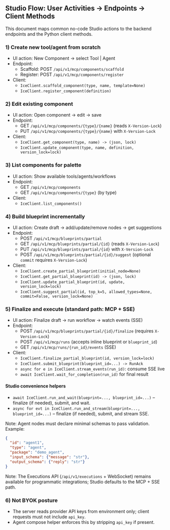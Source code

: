 ## Studio Flow: User Activities → Endpoints → Client Methods

This document maps common no-code Studio actions to the backend endpoints and the Python client methods.

### 1) Create new tool/agent from scratch
- UI action: New Component → select Tool | Agent
- Endpoint:
  - Scaffold: POST `/api/v1/mcp/components/scaffold`
  - Register: POST `/api/v1/mcp/components/register`
- Client:
  - `IceClient.scaffold_component(type, name, template=None)`
  - `IceClient.register_component(definition)`

### 2) Edit existing component
- UI action: Open component → edit → save
- Endpoint:
  - GET `/api/v1/mcp/components/{type}/{name}` (reads `X-Version-Lock`)
  - PUT `/api/v1/mcp/components/{type}/{name}` with `X-Version-Lock`
- Client:
  - `IceClient.get_component(type, name) -> (json, lock)`
  - `IceClient.update_component(type, name, definition, version_lock=lock)`

### 3) List components for palette
- UI action: Show available tools/agents/workflows
- Endpoint:
  - GET `/api/v1/mcp/components`
  - GET `/api/v1/mcp/components/{type}` (by type)
- Client:
  - `IceClient.list_components()`

### 4) Build blueprint incrementally
- UI action: Create draft → add/update/remove nodes → get suggestions
- Endpoint:
  - POST `/api/v1/mcp/blueprints/partial`
  - GET `/api/v1/mcp/blueprints/partial/{id}` (reads `X-Version-Lock`)
  - PUT `/api/v1/mcp/blueprints/partial/{id}` with `X-Version-Lock`
  - POST `/api/v1/mcp/blueprints/partial/{id}/suggest` (optional `commit` requires `X-Version-Lock`)
- Client:
  - `IceClient.create_partial_blueprint(initial_node=None)`
  - `IceClient.get_partial_blueprint(id) -> (json, lock)`
  - `IceClient.update_partial_blueprint(id, update, version_lock=lock)`
  - `IceClient.suggest_partial(id, top_k=5, allowed_types=None, commit=False, version_lock=None)`

### 5) Finalize and execute (standard path: MCP + SSE)
- UI action: Finalize draft → run workflow → watch events (SSE)
- Endpoint:
  - POST `/api/v1/mcp/blueprints/partial/{id}/finalize` (requires `X-Version-Lock`)
  - POST `/api/v1/mcp/runs` (accepts inline blueprint or `blueprint_id`)
  - GET `/api/v1/mcp/runs/{run_id}/events` (SSE)
- Client:
  - `IceClient.finalize_partial_blueprint(id, version_lock=lock)`
  - `IceClient.submit_blueprint(blueprint_id=...) -> RunAck`
  - `async for e in IceClient.stream_events(run_id)`: consume SSE live
  - `await IceClient.wait_for_completion(run_id)` for final result

#### Studio convenience helpers
- `await IceClient.run_and_wait(blueprint=..., blueprint_id=...)` – finalize (if needed), submit, and wait.
- `async for evt in IceClient.run_and_stream(blueprint=..., blueprint_id=...)` – finalize (if needed), submit, and stream SSE.

Note: Agent nodes must declare minimal schemas to pass validation. Example:
```json
{
  "id": "agent1",
  "type": "agent",
  "package": "demo_agent",
  "input_schema": {"message": "str"},
  "output_schema": {"reply": "str"}
}
```

Note: The Executions API (`/api/v1/executions` + WebSocket) remains available
for programmatic integrations; Studio defaults to the MCP + SSE path.

### 6) Not BYOK posture
- The server reads provider API keys from environment only; client requests must not include `api_key`.
- Agent compose helper enforces this by stripping `api_key` if present.
